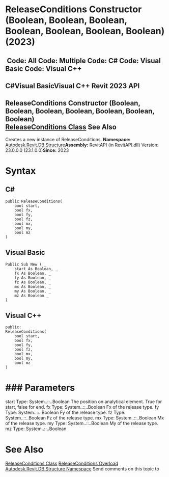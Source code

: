 # ReleaseConditions Constructor (Boolean, Boolean, Boolean, Boolean, Boolean, Boolean, Boolean) (2023)

﻿
 Code: All Code: Multiple Code: C# Code: Visual Basic Code: Visual C++   
---  
C#Visual BasicVisual C++
Revit 2023 API  
---  
ReleaseConditions Constructor (Boolean, Boolean, Boolean, Boolean, Boolean, Boolean, Boolean)  
[ReleaseConditions Class](f742770e-6b65-f237-5851-ccdf16cfc1b5.md "ReleaseConditions Class") See Also  
---  
Creates a new instance of ReleaseConditions. 
**Namespace:** [Autodesk.Revit.DB.Structure](d586b341-f687-9d90-e96d-255806b7d4fc.md "Autodesk.Revit.DB.Structure Namespace")**Assembly:** RevitAPI (in RevitAPI.dll) Version: 23.0.0.0 (23.1.0.0)**Since:** 2023 
# Syntax
C#  
---  
```text
public ReleaseConditions(
	bool start,
	bool fx,
	bool fy,
	bool fz,
	bool mx,
	bool my,
	bool mz
)
```
  
Visual Basic  
---  
```text
Public Sub New ( _
	start As Boolean, _
	fx As Boolean, _
	fy As Boolean, _
	fz As Boolean, _
	mx As Boolean, _
	my As Boolean, _
	mz As Boolean _
)
```
  
Visual C++  
---  
```text
public:
ReleaseConditions(
	bool start, 
	bool fx, 
	bool fy, 
	bool fz, 
	bool mx, 
	bool my, 
	bool mz
)
```
  
# ### Parameters
start
    Type: System..::..Boolean The position on analytical element. True for start, false for end. 
fx
    Type: System..::..Boolean Fx of the release type. 
fy
    Type: System..::..Boolean Fy of the release type. 
fz
    Type: System..::..Boolean Fz of the release type. 
mx
    Type: System..::..Boolean Mx of the release type. 
my
    Type: System..::..Boolean My of the release type. 
mz
    Type: System..::..Boolean
# See Also
[ReleaseConditions Class](f742770e-6b65-f237-5851-ccdf16cfc1b5.md "ReleaseConditions Class")
[ReleaseConditions Overload](d0d81781-b683-ba87-9c1d-074417bcdb7a.md "ReleaseConditions Constructor")
[Autodesk.Revit.DB.Structure Namespace](d586b341-f687-9d90-e96d-255806b7d4fc.md "Autodesk.Revit.DB.Structure Namespace")
Send comments on this topic to 